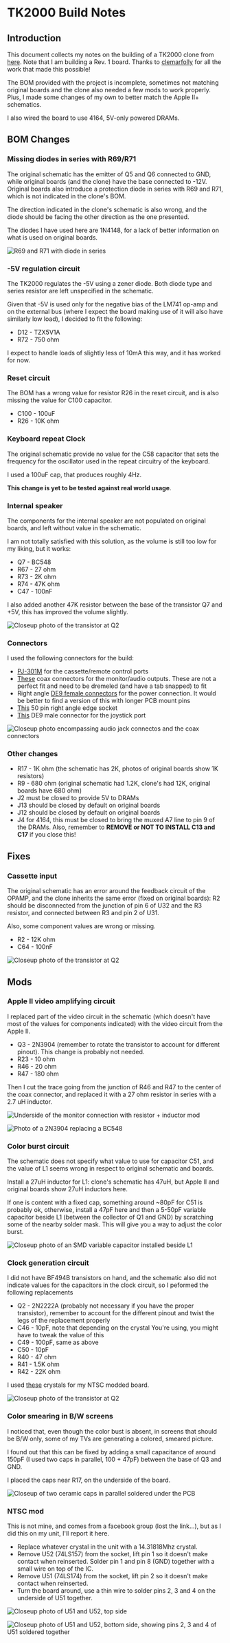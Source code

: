 # TK2000 Build Notes

## Introduction
This document collects my notes on the building of a TK2000 clone from [here](https://github.com/clemarfolly/Microdigital-TK2000). Note that I am building a Rev. 1 board.
Thanks to [clemarfolly](https://github.com/clemarfolly) for all the work that made this possible!

The BOM provided with the project is incomplete, sometimes not matching original boards and the clone also needed a few mods to work properly.
Plus, I made some changes of my own to better match the Apple II+ schematics.

I also wired the board to use 4164, 5V-only powered DRAMs.

## BOM Changes

### Missing diodes in series with R69/R71

The original schematic has the emitter of Q5 and Q6 connected to GND, while original boards (and the clone) have the base connected to -12V.
Original boards also introduce a protection diode in series with R69 and R71, which is not indicated in the clone's BOM.

The direction indicated in the clone's schematic is also wrong, and the diode should be facing the other direction as the one presented.

The diodes I have used here are 1N4148, for a lack of better information on what is used on original boards.

![R69 and R71 with diode in series](pics/fixes/resistor_diodes.jpg)

### -5V regulation circuit

The TK2000 regulates the -5V using a zener diode. Both diode type and series resistor are left unspecified in the schematic. 

Given that -5V is used only for the negative bias of the LM741 op-amp and on the external bus (where I expect the board making use of it will also have similarly low load), I decided to fit the following:

- D12 - TZX5V1A
- R72 - 750 ohm

I expect to handle loads of slightly less of 10mA this way, and it has worked for now.

### Reset circuit

The BOM has a wrong value for resistor R26 in the reset circuit, and is also missing the value for C100 capacitor.

- C100 - 100uF
- R26 - 10K ohm

### Keyboard repeat Clock

The original schematic provide no value for the C58 capacitor that sets the frequency for the oscillator used in the repeat circuitry of the keyboard.

I used a 100uF cap, that produces roughly 4Hz.

**This change is yet to be tested against real world usage**.

### Internal speaker

The components for the internal speaker are not populated on original boards, and left without value in the schematic.

I am not totally satisfied with this solution, as the volume is still too low for my liking, but it works:

- Q7 - BC548
- R67 - 27 ohm
- R73 - 2K ohm
- R74 - 47K ohm
- C47 - 100nF

I also added another 47K resistor between the base of the transistor Q7 and +5V, this has improved the volume slightly.

![Closeup photo of the transistor at Q2](pics/mods/speaker_pullup.jpg)

### Connectors

I used the following connectors for the build:

- [PJ-301M](https://www.aliexpress.com/item/4000977771185.html) for the cassette/remote control ports
- [These](https://www.aliexpress.com/item/1005008453287975.html) coax connectors for the monitor/audio outputs. These are not a perfect fit and need to be dremeled (and have a tab snapped) to fit
- Right angle [DE9 female connectors](https://www.aliexpress.com/item/1005005458542870.html) for the power connection. It would be better to find a version of this with longer PCB mount pins
- [This](https://www.aliexpress.com/item/1005008354411366.html) 50 pin right angle edge socket
- [This](https://www.mouser.it/ProductDetail/571-5747467-4) DE9 male connector for the joystick port

![Closeup photo encompassing audio jack connectos and the coax connectors](pics/components/rca_jacks.jpg)

### Other changes

- R17 - 1K ohm (the schematic has 2K, photos of original boards show 1K resistors)
- R9 - 680 ohm (original schematic had 1.2K, clone's had 12K, original boards have 680 ohm)
- J2 must be closed to provide 5V to DRAMs
- J13 should be closed by default on original boards
- J12 should be closed by default on original boards
- J4 for 4164, this must be closed to bring the muxed A7 line to pin 9 of the DRAMs. Also, remember to **REMOVE or NOT TO INSTALL C13 and C17** if you close this!

## Fixes

### Cassette input

The original schematic has an error around the feedback circuit of the OPAMP, and the clone inherits the same error (fixed on original boards):
R2 should be disconnected from the junction of pin 6 of U32 and the R3 resistor, and connected between R3 and pin 2 of U31.

Also, some component values are wrong or missing.

- R2 - 12K ohm
- C64 - 100nF

![Closeup photo of the transistor at Q2](pics/fixes/cassette_input_fix.jpg)

## Mods

### Apple II video amplifying circuit

I replaced part of the video circuit in the schematic (which doesn't have most of the values for components indicated) with the video circuit from the Apple II.

- Q3 - 2N3904 (remember to rotate the transistor to account for different pinout). This change is probably not needed.
- R23 - 10 ohm
- R46 - 20 ohm
- R47 - 180 ohm

Then I cut the trace going from the junction of R46 and R47 to the center of the coax connector, and replaced it with a 27 ohm resistor in series with a 2.7 uH inductor.

![Underside of the monitor connection with resistor + inductor mod](pics/mods/video_resistor_inductor.jpg)

![Photo of a 2N3904 replacing a BC548](pics/mods/video_transistor.jpg)


### Color burst circuit

The schematic does not specify what value to use for capacitor C51, and the value of L1 seems wrong in respect to original schematic and boards.

Install a 27uH inductor for L1: clone's schematic has 47uH, but Apple II and original boards show 27uH inductors here.

If one is content with a fixed cap, something around ~80pF for C51 is probably ok, otherwise, install a 47pF here and then a 5-50pF variable capacitor beside L1 (between the collector of Q1 and GND) by scratching some of the nearby solder mask.
This will give you a way to adjust the color burst.

![Closeup photo of an SMD variable capacitor installed beside L1](pics/mods/color_trimmer.jpg)

### Clock generation circuit

I did not have BF494B transistors on hand, and the schematic also did not indicate values for the capacitors in the clock circuit, so I peformed the following replacements

- Q2 - 2N2222A (probably not necessary if you have the proper transistor), remember to account for the different pinout and twist the legs of the replacement properly
- C46 - 10pF, note that depending on the crystal You're using, you might have to tweak the value of this
- C49 - 100pF, same as above
- C50 - 10pF
- R40 - 47 ohm
- R41 - 1.5K ohm
- R42 - 22K ohm

I used [these](https://www.mouser.it/ProductDetail/815-ABL-14.31818B2) crystals for my NTSC modded board.

![Closeup photo of the transistor at Q2](pics/mods/clock_transistor.jpg)

### Color smearing in B/W screens

I noticed that, even though the color bust is absent, in screens that should be B/W only, some of my TVs are generating a colored, smeared picture.

I found out that this can be fixed by adding a small capacitance of around 150pF (I used two caps in parallel, 100 + 47pF) between the base of Q3 and GND.

I placed the caps near R17, on the underside of the board.

![Closeup of two ceramic caps in parallel soldered under the PCB](pics/mods/video_smoothing_color_issue.jpg)

### NTSC mod

This is not mine, and comes from a facebook group (lost the link...), but as I did this on my unit, I'll report it here.

- Replace whatever crystal in the unit with a 14.31818Mhz crystal.
- Remove U52 (74LS157) from the socket, lift pin 1 so it doesn't make contact when reinserted. Solder pin 1 and pin 8 (GND) together with a small wire on top of the IC.
- Remove U51 (74LS174) from the socket, lift pin 2 so it doesn't make contact when reinserted.
- Turn the board around, use a thin wire to solder pins 2, 3 and 4 on the underside of U51 together.

![Closeup photo of U51 and U52, top side](pics/mods/ntsc_mod_top.jpg)

![Closeup photo of U51 and U52, bottom side, showing pins 2, 3 and 4 of U51 soldered together](pics/mods/ntsc_mod_bottom.jpg)
